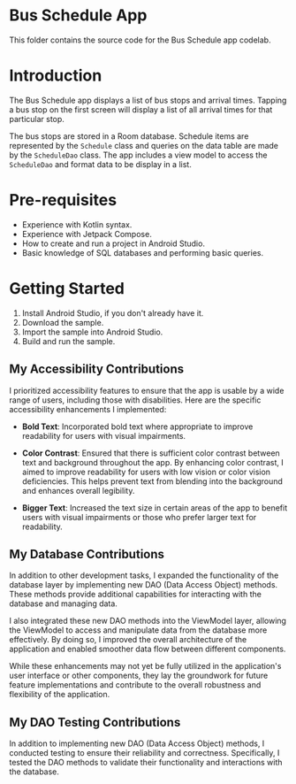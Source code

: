 # Bus Schedule App

This folder contains the source code for the Bus Schedule app codelab.

# Introduction
The Bus Schedule app displays a list of bus stops and arrival times. Tapping a bus stop on the first
screen will display a list of all arrival times for that particular stop.

The bus stops are stored in a Room database. Schedule items are represented by the `Schedule` class 
and queries on the data table are made by the `ScheduleDao` class. The app includes a view model to
access the `ScheduleDao` and format data to be display in a list.

# Pre-requisites
* Experience with Kotlin syntax.
* Experience with Jetpack Compose.
* How to create and run a project in Android Studio.
* Basic knowledge of SQL databases and performing basic queries.

# Getting Started
1. Install Android Studio, if you don't already have it.
2. Download the sample.
3. Import the sample into Android Studio.
4. Build and run the sample.

## My Accessibility Contributions

I prioritized accessibility features to ensure that the app is usable by a wide range of users, including those with disabilities. Here are the specific accessibility enhancements I implemented:

- **Bold Text**: Incorporated bold text where appropriate to improve readability for users with visual impairments.

- **Color Contrast**: Ensured that there is sufficient color contrast between text and background throughout the app. By enhancing color contrast, I aimed to improve readability for users with low vision or color vision deficiencies. This helps prevent text from blending into the background and enhances overall legibility.

- **Bigger Text**: Increased the text size in certain areas of the app to benefit users with visual impairments or those who prefer larger text for readability.

## My Database Contributions

In addition to other development tasks, I expanded the functionality of the database layer by implementing new DAO (Data Access Object) methods. These methods provide additional capabilities for interacting with the database and managing data.

I also integrated these new DAO methods into the ViewModel layer, allowing the ViewModel to access and manipulate data from the database more effectively. By doing so, I improved the overall architecture of the application and enabled smoother data flow between different components.

While these enhancements may not yet be fully utilized in the application's user interface or other components, they lay the groundwork for future feature implementations and contribute to the overall robustness and flexibility of the application.

## My DAO Testing Contributions

In addition to implementing new DAO (Data Access Object) methods, I conducted testing to ensure their reliability and correctness. Specifically, I tested the DAO methods to validate their functionality and interactions with the database.
